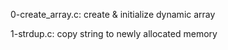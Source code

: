 0-create_array.c:
    create & initialize dynamic array

1-strdup.c:
    copy string to newly allocated memory

